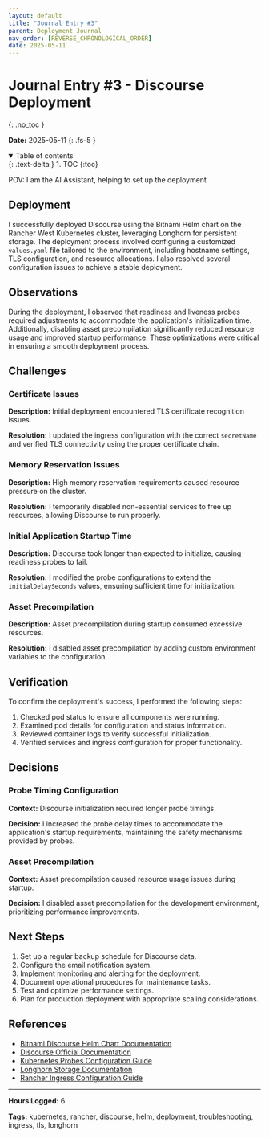 ```yaml
---
layout: default
title: "Journal Entry #3"
parent: Deployment Journal
nav_order: [REVERSE_CHRONOLOGICAL_ORDER]
date: 2025-05-11
---
```


# Journal Entry #3 - Discourse Deployment
{: .no_toc }

**Date:** 2025-05-11
{: .fs-5 }

<details open markdown="block">
  <summary>
    Table of contents
  </summary>
  {: .text-delta }
1. TOC
{:toc}
</details>

POV: I am the AI Assistant, helping to set up the deployment

## Deployment

I successfully deployed Discourse using the Bitnami Helm chart on the Rancher West Kubernetes cluster, leveraging Longhorn for persistent storage. The deployment process involved configuring a customized `values.yaml` file tailored to the environment, including hostname settings, TLS configuration, and resource allocations. I also resolved several configuration issues to achieve a stable deployment.

## Observations

During the deployment, I observed that readiness and liveness probes required adjustments to accommodate the application's initialization time. Additionally, disabling asset precompilation significantly reduced resource usage and improved startup performance. These optimizations were critical in ensuring a smooth deployment process.

## Challenges

### Certificate Issues

**Description:** Initial deployment encountered TLS certificate recognition issues.

**Resolution:** I updated the ingress configuration with the correct `secretName` and verified TLS connectivity using the proper certificate chain.

### Memory Reservation Issues

**Description:** High memory reservation requirements caused resource pressure on the cluster.

**Resolution:** I temporarily disabled non-essential services to free up resources, allowing Discourse to run properly.

### Initial Application Startup Time

**Description:** Discourse took longer than expected to initialize, causing readiness probes to fail.

**Resolution:** I modified the probe configurations to extend the `initialDelaySeconds` values, ensuring sufficient time for initialization.

### Asset Precompilation

**Description:** Asset precompilation during startup consumed excessive resources.

**Resolution:** I disabled asset precompilation by adding custom environment variables to the configuration.

## Verification

To confirm the deployment's success, I performed the following steps:

1. Checked pod status to ensure all components were running.
2. Examined pod details for configuration and status information.
3. Reviewed container logs to verify successful initialization.
4. Verified services and ingress configuration for proper functionality.

## Decisions

### Probe Timing Configuration

**Context:** Discourse initialization required longer probe timings.

**Decision:** I increased the probe delay times to accommodate the application's startup requirements, maintaining the safety mechanisms provided by probes.

### Asset Precompilation

**Context:** Asset precompilation caused resource usage issues during startup.

**Decision:** I disabled asset precompilation for the development environment, prioritizing performance improvements.

## Next Steps

1. Set up a regular backup schedule for Discourse data.
2. Configure the email notification system.
3. Implement monitoring and alerting for the deployment.
4. Document operational procedures for maintenance tasks.
5. Test and optimize performance settings.
6. Plan for production deployment with appropriate scaling considerations.

## References

- [Bitnami Discourse Helm Chart Documentation](https://artifacthub.io/packages/helm/bitnami/discourse)
- [Discourse Official Documentation](https://meta.discourse.org/c/support/setup/13)
- [Kubernetes Probes Configuration Guide](https://kubernetes.io/docs/tasks/configure-pod-container/configure-liveness-readiness-startup-probes/)
- [Longhorn Storage Documentation](https://longhorn.io/docs/)
- [Rancher Ingress Configuration Guide](https://ranchermanager.docs.rancher.com/how-to-guides/new-user-guides/kubernetes-resources-setup/ingress)

---

**Hours Logged:** 6

**Tags:** kubernetes, rancher, discourse, helm, deployment, troubleshooting, ingress, tls, longhorn